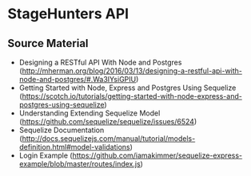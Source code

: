 # StageHunters API

## Source Material
* Designing a RESTful API With Node and Postgres (http://mherman.org/blog/2016/03/13/designing-a-restful-api-with-node-and-postgres/#.Wa3IYsiGPIU)
* Getting Started with Node, Express and Postgres Using Sequelize (https://scotch.io/tutorials/getting-started-with-node-express-and-postgres-using-sequelize)
* Understanding Extending Sequelize Model (https://github.com/sequelize/sequelize/issues/6524)
* Sequelize Documentation (http://docs.sequelizejs.com/manual/tutorial/models-definition.html#model-validations)
* Login Example (https://github.com/iamakimmer/sequelize-express-example/blob/master/routes/index.js)
